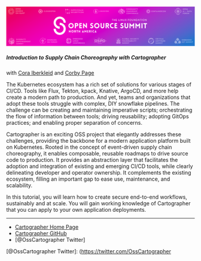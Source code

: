 ![img.png](exercises/images/osscon.png)

##### Introduction to Supply Chain Choreography with Cartographer

with [Cora Iberkleid](https://twitter.com/ciberkleid) and [Corby Page](https://www.linkedin.com/in/corby/)

The Kubernetes ecosystem has a rich set of solutions for various stages of CI/CD.
Tools like Flux, Tekton, kpack, Knative, ArgoCD, and more help create a modern path to production.
And yet, teams and organizations that adopt these tools struggle with complex, DIY snowflake pipelines.
The challenge can be creating and maintaining imperative scripts; orchestrating the flow of information between tools; driving reusability; adopting GitOps practices; and enabling proper separation of concerns.

Cartographer is an exciting OSS project that elegantly addresses these challenges, providing the backbone for a modern application platform built on Kubernetes.
Rooted in the concept of event-driven supply chain choreography, it enables composable, reusable roadmaps to drive source code to production.
It provides an abstraction layer that facilitates the adoption and integration of existing and emerging CI/CD tools, while clearly delineating developer and operator ownership.
It complements the existing ecosystem, filling an important gap to ease use, maintenance, and scalability.

In this tutorial, you will learn how to create secure end-to-end workflows, sustainably and at scale.
You will gain working knowledge of Cartographer that you can apply to your own application deployments.

<hr>

- [Cartographer Home Page]
- [Cartographer GitHub]
- [@OssCartographer Twitter]

[//]: # (References)
[Cartographer Home Page]: https://cartographer.sh
[Cartographer GitHub]: https://github.com/vmware-tanzu/cartographer
[@OssCartographer Twitter]: (https://twitter.com/OssCartographer
